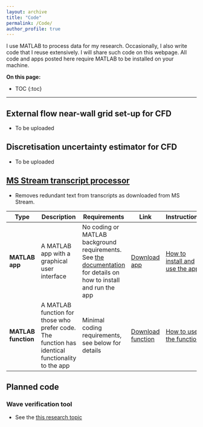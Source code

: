 ```yaml
---
layout: archive
title: "Code"
permalink: /Code/
author_profile: true
---
```


I use MATLAB to process data for my research. Occasionally, I also write code that I reuse extensively. I will share such code on this webpage. All code and apps posted here require MATLAB to be installed on your machine.

**On this page:**
* TOC
{:toc}

---

## External flow near-wall grid set-up for CFD
- To be uploaded

## Discretisation uncertainty estimator for CFD
- To be uploaded

## [MS Stream transcript processor](/transcript-app)
- Removes redundant text from transcripts as downloaded from MS Stream.

| Type  | Description | Requirements | Link | Instructions |
| ---------- | ----------- | ------------ | ---- | ----- |
| **MATLAB app**  | A MATLAB app with a graphical user interface  | No coding or MATLAB background requirements. See [the documentation](https://momchil-terziev.github.io/Code/Transcript-app/#how-to-download-and-install-the-app) for details on how to install and run the app | [Download app](https://momchil-terziev.github.io/Code/Transcript%20processing%20app.mlappinstall) | [How to install and use the app](https://momchil-terziev.github.io/Code/Transcript-app/#how-to-download-and-install-the-app) |
| **MATLAB function**  | A MATLAB function for those who prefer code. The function has identical functionality to the app  | Minimal coding requirements, see below for details       | [Download function](https://momchil-terziev.github.io/Code/processTranscript.mlx) | [How to use the function](https://momchil-terziev.github.io/Code/Transcript-app/#how-to-use-the-function) |

## Planned code
### Wave verification tool
* See the [this research topic](https://momchil-terziev.github.io/research-topics#8-development-of-a-wave-verification-tool-for-cfd-predictions)
